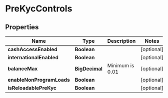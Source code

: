 
# PreKycControls

## Properties
Name | Type | Description | Notes
------------ | ------------- | ------------- | -------------
**cashAccessEnabled** | **Boolean** |  |  [optional]
**internationalEnabled** | **Boolean** |  |  [optional]
**balanceMax** | [**BigDecimal**](BigDecimal.md) | Minimum is 0.01 |  [optional]
**enableNonProgramLoads** | **Boolean** |  |  [optional]
**isReloadablePreKyc** | **Boolean** |  |  [optional]



